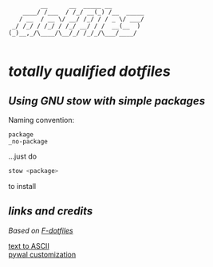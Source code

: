 ```
         __      __  _____ __         
    ____/ /___  / /_/ __(_) /__  _____
   / __  / __ \/ __/ /_/ / / _ \/ ___/
 _/ /_/ / /_/ / /_/ __/ / /  __(__  ) 
(_)__,_/\____/\__/_/ /_/_/\___/____/  
                                      
```

# *totally qualified dotfiles*
## *Using GNU stow with simple packages*

Naming convention:
```
package
_no-package
```
...just do
```bash
stow <package>
```
to install

## *links and credits*

*Based on [F-dotfiles](https://github.com/Kraymer/F-dotfiles)*


[text to ASCII](http://www.patorjk.com/software/taag/#p=display&f=Slant&t=.dotfiles)  
[pywal customization](https://github.com/dylanaraps/pywal/wiki/Customization#jetbrains-ides)
